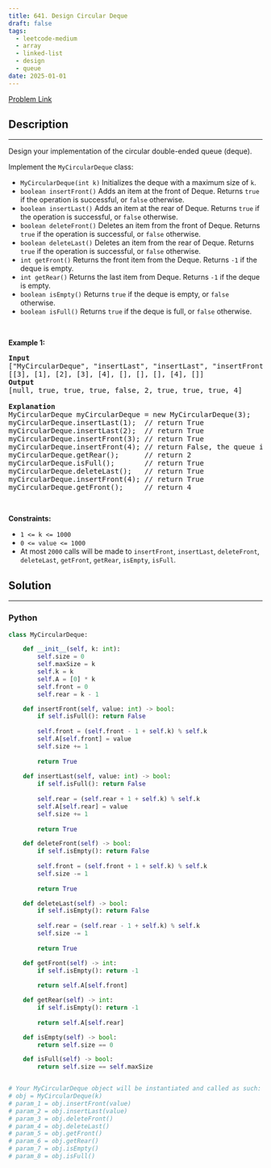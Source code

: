 ```yaml
---
title: 641. Design Circular Deque
draft: false
tags: 
  - leetcode-medium
  - array
  - linked-list
  - design
  - queue
date: 2025-01-01
---
```


[Problem Link](https://leetcode.com/problems/design-circular-deque/)

## Description

---
<p>Design your implementation of the circular double-ended queue (deque).</p>

<p>Implement the <code>MyCircularDeque</code> class:</p>

<ul>
	<li><code>MyCircularDeque(int k)</code> Initializes the deque with a maximum size of <code>k</code>.</li>
	<li><code>boolean insertFront()</code> Adds an item at the front of Deque. Returns <code>true</code> if the operation is successful, or <code>false</code> otherwise.</li>
	<li><code>boolean insertLast()</code> Adds an item at the rear of Deque. Returns <code>true</code> if the operation is successful, or <code>false</code> otherwise.</li>
	<li><code>boolean deleteFront()</code> Deletes an item from the front of Deque. Returns <code>true</code> if the operation is successful, or <code>false</code> otherwise.</li>
	<li><code>boolean deleteLast()</code> Deletes an item from the rear of Deque. Returns <code>true</code> if the operation is successful, or <code>false</code> otherwise.</li>
	<li><code>int getFront()</code> Returns the front item from the Deque. Returns <code>-1</code> if the deque is empty.</li>
	<li><code>int getRear()</code> Returns the last item from Deque. Returns <code>-1</code> if the deque is empty.</li>
	<li><code>boolean isEmpty()</code> Returns <code>true</code> if the deque is empty, or <code>false</code> otherwise.</li>
	<li><code>boolean isFull()</code> Returns <code>true</code> if the deque is full, or <code>false</code> otherwise.</li>
</ul>

<p>&nbsp;</p>
<p><strong class="example">Example 1:</strong></p>

<pre>
<strong>Input</strong>
[&quot;MyCircularDeque&quot;, &quot;insertLast&quot;, &quot;insertLast&quot;, &quot;insertFront&quot;, &quot;insertFront&quot;, &quot;getRear&quot;, &quot;isFull&quot;, &quot;deleteLast&quot;, &quot;insertFront&quot;, &quot;getFront&quot;]
[[3], [1], [2], [3], [4], [], [], [], [4], []]
<strong>Output</strong>
[null, true, true, true, false, 2, true, true, true, 4]

<strong>Explanation</strong>
MyCircularDeque myCircularDeque = new MyCircularDeque(3);
myCircularDeque.insertLast(1);  // return True
myCircularDeque.insertLast(2);  // return True
myCircularDeque.insertFront(3); // return True
myCircularDeque.insertFront(4); // return False, the queue is full.
myCircularDeque.getRear();      // return 2
myCircularDeque.isFull();       // return True
myCircularDeque.deleteLast();   // return True
myCircularDeque.insertFront(4); // return True
myCircularDeque.getFront();     // return 4
</pre>

<p>&nbsp;</p>
<p><strong>Constraints:</strong></p>

<ul>
	<li><code>1 &lt;= k &lt;= 1000</code></li>
	<li><code>0 &lt;= value &lt;= 1000</code></li>
	<li>At most <code>2000</code> calls will be made to <code>insertFront</code>, <code>insertLast</code>, <code>deleteFront</code>, <code>deleteLast</code>, <code>getFront</code>, <code>getRear</code>, <code>isEmpty</code>, <code>isFull</code>.</li>
</ul>


## Solution

---
### Python
``` py title='design-circular-deque'
class MyCircularDeque:

    def __init__(self, k: int):
        self.size = 0
        self.maxSize = k
        self.k = k
        self.A = [0] * k
        self.front = 0
        self.rear = k - 1

    def insertFront(self, value: int) -> bool:
        if self.isFull(): return False
        
        self.front = (self.front - 1 + self.k) % self.k
        self.A[self.front] = value
        self.size += 1
        
        return True
        
    def insertLast(self, value: int) -> bool:
        if self.isFull(): return False
        
        self.rear = (self.rear + 1 + self.k) % self.k
        self.A[self.rear] = value
        self.size += 1
    
        return True

    def deleteFront(self) -> bool:
        if self.isEmpty(): return False
        
        self.front = (self.front + 1 + self.k) % self.k
        self.size -= 1
        
        return True

    def deleteLast(self) -> bool:
        if self.isEmpty(): return False
        
        self.rear = (self.rear - 1 + self.k) % self.k
        self.size -= 1
        
        return True

    def getFront(self) -> int:
        if self.isEmpty(): return -1
        
        return self.A[self.front]

    def getRear(self) -> int:
        if self.isEmpty(): return -1
        
        return self.A[self.rear]

    def isEmpty(self) -> bool:
        return self.size == 0

    def isFull(self) -> bool:
        return self.size == self.maxSize


# Your MyCircularDeque object will be instantiated and called as such:
# obj = MyCircularDeque(k)
# param_1 = obj.insertFront(value)
# param_2 = obj.insertLast(value)
# param_3 = obj.deleteFront()
# param_4 = obj.deleteLast()
# param_5 = obj.getFront()
# param_6 = obj.getRear()
# param_7 = obj.isEmpty()
# param_8 = obj.isFull()
```

